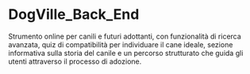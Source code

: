 # DogVille_Back_End
Strumento online per canili e futuri adottanti, con funzionalità di ricerca avanzata, quiz di compatibilità per individuare il cane ideale, sezione informativa sulla storia del canile e un percorso strutturato che guida gli utenti attraverso il processo di adozione.
